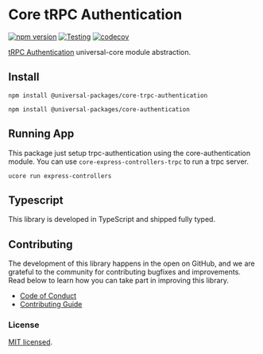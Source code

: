 # Core tRPC Authentication

[![npm version](https://badge.fury.io/js/@universal-packages%2Fcore-trpc-authentication.svg)](https://www.npmjs.com/package/@universal-packages/core-trpc-authentication)
[![Testing](https://github.com/universal-packages/universal-core-trpc-authentication/actions/workflows/testing.yml/badge.svg)](https://github.com/universal-packages/universal-core-trpc-authentication/actions/workflows/testing.yml)
[![codecov](https://codecov.io/gh/universal-packages/universal-core-trpc-authentication/branch/main/graph/badge.svg?token=CXPJSN8IGL)](https://codecov.io/gh/universal-packages/universal-core-trpc-authentication)

[tRPC Authentication](https://github.com/universal-packages/universal-trpc-authentication) universal-core module abstraction.

## Install

```shell
npm install @universal-packages/core-trpc-authentication

npm install @universal-packages/core-authentication
```

## Running App

This package just setup trpc-authentication using the core-authentication module. You can use `core-express-controllers-trpc` to run a trpc server.

```
ucore run express-controllers
```

## Typescript

This library is developed in TypeScript and shipped fully typed.

## Contributing

The development of this library happens in the open on GitHub, and we are grateful to the community for contributing bugfixes and improvements. Read below to learn how you can take part in improving this library.

- [Code of Conduct](./CODE_OF_CONDUCT.md)
- [Contributing Guide](./CONTRIBUTING.md)

### License

[MIT licensed](./LICENSE).
